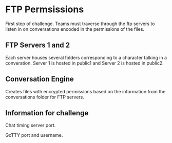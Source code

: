 # FTP Permsissions
First step of challenge. Teams must traverse through the ftp servers to listen in on conversations encoded in the permissions of the files. 

## FTP Servers 1 and 2
Each server houses several folders corresponding to a character talking in a converation.
Server 1 is hosted in public1 and Server 2 is hosted in public2.

## Conversation Engine
Creates files with encrypted permissions based on the information from the conversations folder for FTP servers.

## Information for challenge
Chat timing server port.

GoTTY port and username.
